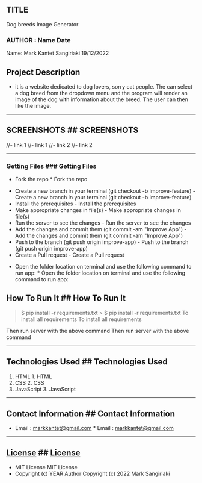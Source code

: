 ## TITLE
Dog breeds Image Generator  

### AUTHOR : Name Date 
Name: Mark Kantet Sangiriaki  19/12/2022

## Project Description
- it is a website dedicated to dog lovers, sorry cat people. The can select a dog breed from the dropdown menu and the program will render an image of the dog with information about the breed. The user can then like the image.
   
******	******
## SCREENSHOTS	## SCREENSHOTS
//- link 1	//- link 1
//- link 2	//- link 2
********	********
### Getting Files	### Getting Files
* Fork the repo	* Fork the repo
- Create a new branch in your terminal (git checkout -b improve-feature)	- Create a new branch in your terminal (git checkout -b improve-feature)
- Install the prerequisites	- Install the prerequisites
- Make appropriate changes in file(s)	- Make appropriate changes in file(s)
- Run the server to see the changes	- Run the server to see the changes
- Add the changes and commit them (git commit -am "Improve App")	- Add the changes and commit them (git commit -am "Improve App")
- Push to the branch (git push origin improve-app)	- Push to the branch (git push origin improve-app)
- Create a Pull request	- Create a Pull request
* Open the folder location on terminal and use the following command to run app:	* Open the folder location on terminal and use the following command to run app:
## How To Run It	## How To Run It
>  $ pip install -r requirements.txt	>  $ pip install -r requirements.txt
To install all requirements	To install all requirements

Then run server with the above command	Then run server with the above command
*****	*****
## Technologies Used	## Technologies Used
1. HTML	1. HTML
2. CSS	2. CSS
3. JavaScript	3. JavaScript

*****	*****
## Contact Information	## Contact Information
* Email : markkantet@gmail.com	* Email : markkantet@gmail.com
*****	*****
## [License](LICENSE)	## [License](LICENSE)
- MIT License	MIT License
- Copyright (c) YEAR Author	Copyright (c) 2022 Mark Sangiriaki




